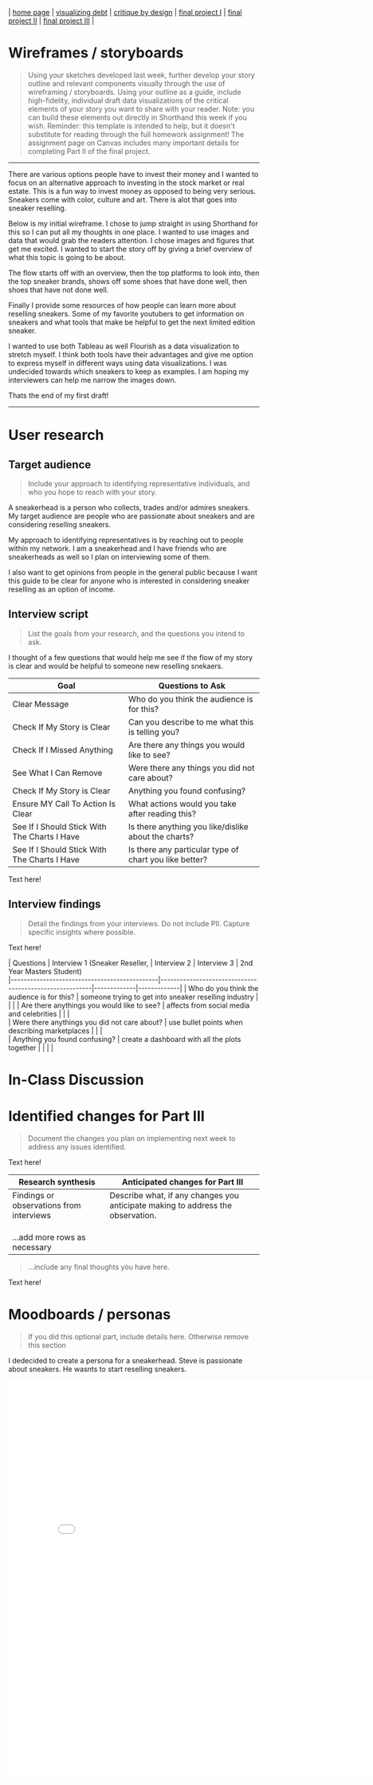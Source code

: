 | [home page](https://cmustudent.github.io/tswd-portfolio-templates/) | [visualizing debt](visualizing-government-debt) | [critique by design](critique-by-design) | [final project I](final-project-part-one) | [final project II](final-project-part-two) | [final project III](final-project-part-three) |

# Wireframes / storyboards
> Using your sketches developed last week, further develop your story outline and relevant components visually through the use of wireframing / storyboards. Using your outline as a guide, include high-fidelity, individual draft data visualizations of the critical elements of your story you want to share with your reader. Note: you can build these elements out directly in Shorthand this week if you wish.  Reminder: this template is intended to help, but it doesn't substitute for reading through the full homework assignment!  The assignment page on Canvas includes many important details for completing Part II of the final project. 

***
There are various options people have to invest their money and I wanted to focus on an alternative approach to investing in the stock market or real estate. This is a fun way to invest money as opposed to being very serious. Sneakers come with color, culture and art. There is alot that goes into sneaker reselling. 

Below is my initial wireframe. I chose to jump straight in using Shorthand for this so I can put all my thoughts in one place. I wanted to use images and data that would grab the readers attention. I chose images and figures that get me excited. I wanted to start the story off by giving a brief overview of what this topic is going to be about. 

The flow starts off with an overview, then the top platforms to look into, then the top sneaker brands, shows off some shoes that have done well, then shoes that have not done well. 

Finally I provide some resources of how people can learn more about reselling sneakers. Some of my favorite youtubers to get information on sneakers and what tools that make be helpful to get the next limited edition sneaker.

I wanted to use both Tableau as well Flourish as a data visualization to stretch myself. I think both tools have their advantages and give me option to express myself in different ways using data visualizations. I was undecided towards which sneakers to keep as examples. I am hoping my interviewers can help me narrow the images down.


<script src="https://carnegiemellon.shorthandstories.com/a-story-on-selling-sneakers/embed.js"></script>

Thats the end of my first draft!

***

# User research 

## Target audience
> Include your approach to identifying representative individuals, and who you hope to reach with your story. 

A sneakerhead is a person who collects, trades and/or admires sneakers. My target audience are people who are passionate about sneakers and are considering reselling sneakers. 

My approach to identifying representatives is by reaching out to people within my network. I am a sneakerhead and I have friends who are sneakerheads as well so I plan on interviewing some of them. 

I also want to get opinions from people in the general public because I want this guide to be clear for anyone who is interested in considering sneaker reselling as an option of income.   


## Interview script
> List the goals from your research, and the questions you intend to ask. 

I thought of a few questions that would help me see if the flow of my story is clear and would be helpful to someone new reselling snekaers. 

| Goal                                         | Questions to Ask                                      |
|----------------------------------------------|-------------------------------------------------------|
| Clear Message                                | Who do you think the audience is for this?            |
| Check If My Story is Clear                   | Can you describe to me what this is telling you?      |
| Check If I Missed Anything                   | Are there any things you would like to see?           |
| See What I Can Remove                        | Were there any things you did not care about?         |
| Check If My Story is Clear                   | Anything you found confusing?                         |
| Ensure MY Call To Action Is Clear            | What actions would you take after reading this?       |
| See If I Should Stick With The Charts I Have | Is there anything you like/dislike about the charts?  |
| See If I Should Stick With The Charts I Have | Is there any particular type of chart you like better?|

Text here!

## Interview findings
> Detail the findings from your interviews.  Do not include PII.  Capture specific insights where possible.

Text here!

| Questions                                    | Interview 1 (Sneaker Reseller,                         | Interview 2 | Interview 3 |
                                                 2nd Year Masters Student)                             
|----------------------------------------------|--------------------------------------------------------|-------------|-------------|
| Who do you think the audience is for this?   | someone trying to get into sneaker reselling industry  |             |             |
| Are there anythings you would like to see?   | affects from social media and celebrities              |             |             |   
| Were there anythings you did not care about? | use bullet points when describing marketplaces         |             |             |   
| Anything you found confusing?                | create a dashboard with all the plots together         |             |             | 
|


# In-Class Discussion




# Identified changes for Part III
> Document the changes you plan on implementing next week to address any issues identified.  

Text here!

| Research synthesis                       | Anticipated changes for Part III                                                |
|------------------------------------------|---------------------------------------------------------------------------------|
| Findings or observations from interviews | Describe what, if any changes you anticipate making to address the observation. |
|                                          |                                                                                 |
|                                          |                                                                                 |
|                                          |                                                                                 |
| ...add more rows as necessary            |                                                                                 |

> ...include any final thoughts you have here. 

Text here!

# Moodboards / personas
> If you did this optional part, include details here.  Otherwise remove this section

I dedecided to create a persona for a sneakerhead. Steve is passionate about sneakers. He wasnts to start reselling sneakers. 

<div width="100%" height="100%">
  <embed src="Sneakerhead_Persona.pdf" width="800" height="800">
</div>
